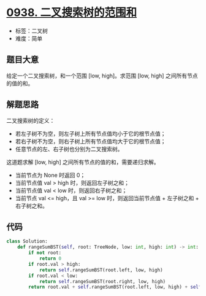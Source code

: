 # [0938. 二叉搜索树的范围和](https://leetcode-cn.com/problems/range-sum-of-bst/)

- 标签：二叉树
- 难度：简单

## 题目大意

给定一个二叉搜索树，和一个范围 [low, high]。求范围 [low, high] 之间所有节点的值的和。

## 解题思路

二叉搜索树的定义：

- 若左子树不为空，则左子树上所有节点值均小于它的根节点值；
- 若右子树不为空，则右子树上所有节点值均大于它的根节点值；
- 任意节点的左、右子树也分别为二叉搜索树。

这道题求解 [low, high] 之间所有节点的值的和，需要递归求解。

- 当前节点为 None 时返回 0；
- 当前节点值 val > high 时，则返回左子树之和；
- 当前节点值 val < low 时，则返回右子树之和；
- 当前节点 val <= high，且 val >= low 时，则返回当前节点值 + 左子树之和 + 右子树之和。

## 代码

```Python
class Solution:
    def rangeSumBST(self, root: TreeNode, low: int, high: int) -> int:
        if not root:
            return 0
        if root.val > high:
            return self.rangeSumBST(root.left, low, high)
        if root.val < low:
            return self.rangeSumBST(root.right, low, high)
        return root.val + self.rangeSumBST(root.left, low, high) + self.rangeSumBST(root.right, low, high)
```

